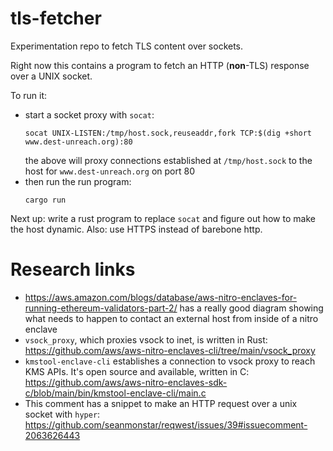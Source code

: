 # tls-fetcher

Experimentation repo to fetch TLS content over sockets.

Right now this contains a program to fetch an HTTP (**non**-TLS) response over a UNIX socket.

To run it:
* start a socket proxy with `socat`:
  ```
  socat UNIX-LISTEN:/tmp/host.sock,reuseaddr,fork TCP:$(dig +short www.dest-unreach.org):80
  ```
  the above will proxy connections established at `/tmp/host.sock` to the host for `www.dest-unreach.org` on port 80
* then run the run program:
  ```
  cargo run
  ```

Next up: write a rust program to replace `socat` and figure out how to make the host dynamic. Also: use HTTPS instead of barebone http.

# Research links

* https://aws.amazon.com/blogs/database/aws-nitro-enclaves-for-running-ethereum-validators-part-2/ has a really good diagram showing what needs to happen to contact an external host from inside of a nitro enclave
* `vsock_proxy`, which proxies vsock to inet, is written in Rust: https://github.com/aws/aws-nitro-enclaves-cli/tree/main/vsock_proxy
* `kmstool-enclave-cli` establishes a connection to vsock proxy to reach KMS APIs. It's open source and available, written in C: https://github.com/aws/aws-nitro-enclaves-sdk-c/blob/main/bin/kmstool-enclave-cli/main.c
* This comment has a snippet to make an HTTP request over a unix socket with `hyper`: https://github.com/seanmonstar/reqwest/issues/39#issuecomment-2063626443
